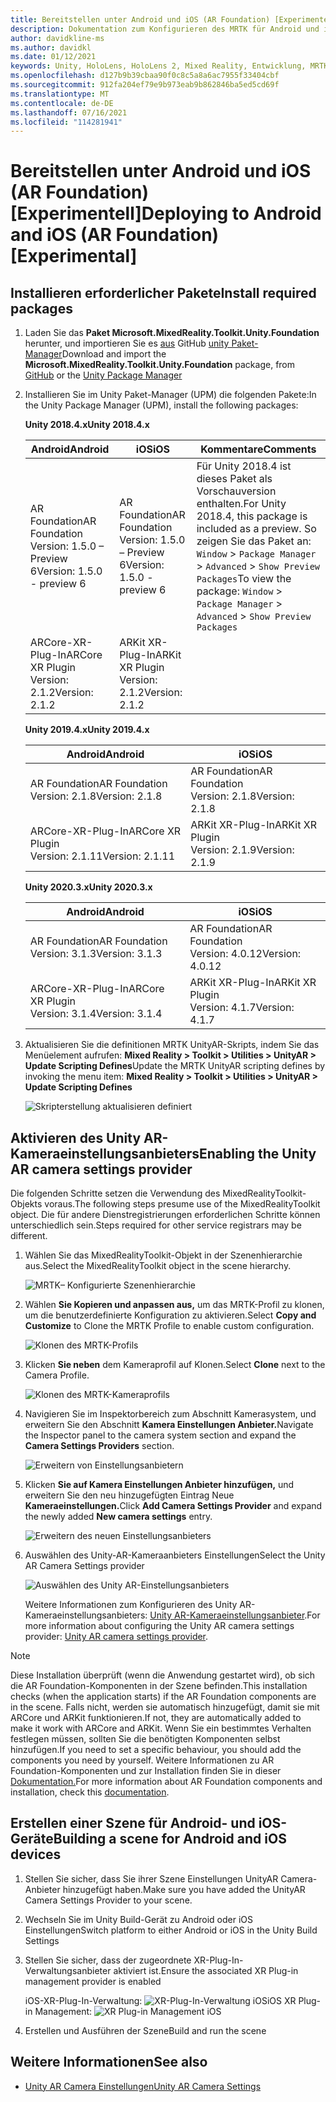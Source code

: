 ```yaml
---
title: Bereitstellen unter Android und iOS (AR Foundation) [Experimentell]
description: Dokumentation zum Konfigurieren des MRTK für Android und iOS (ARFoundation) in Unity
author: davidkline-ms
ms.author: davidkl
ms.date: 01/12/2021
keywords: Unity, HoloLens, HoloLens 2, Mixed Reality, Entwicklung, MRTK, AR Core, AR Kit, iOS, IOS, Android, AR Foundation
ms.openlocfilehash: d127b9b39cbaa90f0c8c5a8a6ac7955f33404cbf
ms.sourcegitcommit: 912fa204ef79e9b973eab9b862846ba5ed5cd69f
ms.translationtype: MT
ms.contentlocale: de-DE
ms.lasthandoff: 07/16/2021
ms.locfileid: "114281941"
---
```

# <a name="deploying-to-android-and-ios-ar-foundation-experimental"></a><span data-ttu-id="6ee12-104">Bereitstellen unter Android und iOS (AR Foundation) [Experimentell]</span><span class="sxs-lookup"><span data-stu-id="6ee12-104">Deploying to Android and iOS (AR Foundation) [Experimental]</span></span>

## <a name="install-required-packages"></a><span data-ttu-id="6ee12-105">Installieren erforderlicher Pakete</span><span class="sxs-lookup"><span data-stu-id="6ee12-105">Install required packages</span></span>

1. <span data-ttu-id="6ee12-106">Laden Sie das **Paket Microsoft.MixedReality.Toolkit.Unity.Foundation** herunter, und importieren Sie es [aus](https://github.com/microsoft/MixedRealityToolkit-Unity/releases/) GitHub [unity Paket-Manager](../configuration/usingupm.md)</span><span class="sxs-lookup"><span data-stu-id="6ee12-106">Download and import the **Microsoft.MixedReality.Toolkit.Unity.Foundation** package, from [GitHub](https://github.com/microsoft/MixedRealityToolkit-Unity/releases/) or the [Unity Package Manager](../configuration/usingupm.md)</span></span>

1. <span data-ttu-id="6ee12-107">Installieren Sie im Unity Paket-Manager (UPM) die folgenden Pakete:</span><span class="sxs-lookup"><span data-stu-id="6ee12-107">In the Unity Package Manager (UPM), install the following packages:</span></span>

    <span data-ttu-id="6ee12-108">**Unity 2018.4.x**</span><span class="sxs-lookup"><span data-stu-id="6ee12-108">**Unity 2018.4.x**</span></span>

    | <span data-ttu-id="6ee12-109">**Android**</span><span class="sxs-lookup"><span data-stu-id="6ee12-109">**Android**</span></span> | <span data-ttu-id="6ee12-110">**iOS**</span><span class="sxs-lookup"><span data-stu-id="6ee12-110">**iOS**</span></span> | <span data-ttu-id="6ee12-111">Kommentare</span><span class="sxs-lookup"><span data-stu-id="6ee12-111">Comments</span></span> |
    | --- | --- | --- |
    | <span data-ttu-id="6ee12-112">AR Foundation</span><span class="sxs-lookup"><span data-stu-id="6ee12-112">AR Foundation</span></span>  <br/> <span data-ttu-id="6ee12-113">Version: 1.5.0 – Preview 6</span><span class="sxs-lookup"><span data-stu-id="6ee12-113">Version: 1.5.0 - preview 6</span></span> | <span data-ttu-id="6ee12-114">AR Foundation</span><span class="sxs-lookup"><span data-stu-id="6ee12-114">AR Foundation</span></span>  <br/> <span data-ttu-id="6ee12-115">Version: 1.5.0 – Preview 6</span><span class="sxs-lookup"><span data-stu-id="6ee12-115">Version: 1.5.0 - preview 6</span></span> | <span data-ttu-id="6ee12-116">Für Unity 2018.4 ist dieses Paket als Vorschauversion enthalten.</span><span class="sxs-lookup"><span data-stu-id="6ee12-116">For Unity 2018.4, this package is included as a preview.</span></span> <span data-ttu-id="6ee12-117">So zeigen Sie das Paket an: `Window` > `Package Manager` > `Advanced` > `Show Preview Packages`</span><span class="sxs-lookup"><span data-stu-id="6ee12-117">To view the package: `Window` > `Package Manager` > `Advanced` > `Show Preview Packages`</span></span> |
    | <span data-ttu-id="6ee12-118">ARCore-XR-Plug-In</span><span class="sxs-lookup"><span data-stu-id="6ee12-118">ARCore XR Plugin</span></span> <br/> <span data-ttu-id="6ee12-119">Version: 2.1.2</span><span class="sxs-lookup"><span data-stu-id="6ee12-119">Version: 2.1.2</span></span> | <span data-ttu-id="6ee12-120">ARKit XR-Plug-In</span><span class="sxs-lookup"><span data-stu-id="6ee12-120">ARKit XR Plugin</span></span> <br/> <span data-ttu-id="6ee12-121">Version: 2.1.2</span><span class="sxs-lookup"><span data-stu-id="6ee12-121">Version: 2.1.2</span></span> | |

    <span data-ttu-id="6ee12-122">**Unity 2019.4.x**</span><span class="sxs-lookup"><span data-stu-id="6ee12-122">**Unity 2019.4.x**</span></span>

    | <span data-ttu-id="6ee12-123">**Android**</span><span class="sxs-lookup"><span data-stu-id="6ee12-123">**Android**</span></span> | <span data-ttu-id="6ee12-124">**iOS**</span><span class="sxs-lookup"><span data-stu-id="6ee12-124">**iOS**</span></span> |
    | --- | --- |
    | <span data-ttu-id="6ee12-125">AR Foundation</span><span class="sxs-lookup"><span data-stu-id="6ee12-125">AR Foundation</span></span>  <br/> <span data-ttu-id="6ee12-126">Version: 2.1.8</span><span class="sxs-lookup"><span data-stu-id="6ee12-126">Version: 2.1.8</span></span> |  <span data-ttu-id="6ee12-127">AR Foundation</span><span class="sxs-lookup"><span data-stu-id="6ee12-127">AR Foundation</span></span>  <br/> <span data-ttu-id="6ee12-128">Version: 2.1.8</span><span class="sxs-lookup"><span data-stu-id="6ee12-128">Version: 2.1.8</span></span> |
    | <span data-ttu-id="6ee12-129">ARCore-XR-Plug-In</span><span class="sxs-lookup"><span data-stu-id="6ee12-129">ARCore XR Plugin</span></span> <br/> <span data-ttu-id="6ee12-130">Version: 2.1.11</span><span class="sxs-lookup"><span data-stu-id="6ee12-130">Version: 2.1.11</span></span> | <span data-ttu-id="6ee12-131">ARKit XR-Plug-In</span><span class="sxs-lookup"><span data-stu-id="6ee12-131">ARKit XR Plugin</span></span> <br/> <span data-ttu-id="6ee12-132">Version: 2.1.9</span><span class="sxs-lookup"><span data-stu-id="6ee12-132">Version: 2.1.9</span></span> |

    <span data-ttu-id="6ee12-133">**Unity 2020.3.x**</span><span class="sxs-lookup"><span data-stu-id="6ee12-133">**Unity 2020.3.x**</span></span>

    | <span data-ttu-id="6ee12-134">**Android**</span><span class="sxs-lookup"><span data-stu-id="6ee12-134">**Android**</span></span> | <span data-ttu-id="6ee12-135">**iOS**</span><span class="sxs-lookup"><span data-stu-id="6ee12-135">**iOS**</span></span> |
    | --- | --- |
    | <span data-ttu-id="6ee12-136">AR Foundation</span><span class="sxs-lookup"><span data-stu-id="6ee12-136">AR Foundation</span></span>  <br/> <span data-ttu-id="6ee12-137">Version: 3.1.3</span><span class="sxs-lookup"><span data-stu-id="6ee12-137">Version: 3.1.3</span></span> |  <span data-ttu-id="6ee12-138">AR Foundation</span><span class="sxs-lookup"><span data-stu-id="6ee12-138">AR Foundation</span></span>  <br/> <span data-ttu-id="6ee12-139">Version: 4.0.12</span><span class="sxs-lookup"><span data-stu-id="6ee12-139">Version: 4.0.12</span></span> |
    | <span data-ttu-id="6ee12-140">ARCore-XR-Plug-In</span><span class="sxs-lookup"><span data-stu-id="6ee12-140">ARCore XR Plugin</span></span> <br/> <span data-ttu-id="6ee12-141">Version: 3.1.4</span><span class="sxs-lookup"><span data-stu-id="6ee12-141">Version: 3.1.4</span></span> | <span data-ttu-id="6ee12-142">ARKit XR-Plug-In</span><span class="sxs-lookup"><span data-stu-id="6ee12-142">ARKit XR Plugin</span></span> <br/> <span data-ttu-id="6ee12-143">Version: 4.1.7</span><span class="sxs-lookup"><span data-stu-id="6ee12-143">Version: 4.1.7</span></span> |

1. <span data-ttu-id="6ee12-144">Aktualisieren Sie die definitionen MRTK UnityAR-Skripts, indem Sie das Menüelement aufrufen: **Mixed Reality > Toolkit > Utilities > UnityAR > Update Scripting Defines**</span><span class="sxs-lookup"><span data-stu-id="6ee12-144">Update the MRTK UnityAR scripting defines by invoking the menu item: **Mixed Reality > Toolkit > Utilities > UnityAR > Update Scripting Defines**</span></span>

    ![Skripterstellung aktualisieren definiert](../features/images/UpdateScriptingDefineUnityAR.png)


## <a name="enabling-the-unity-ar-camera-settings-provider"></a><span data-ttu-id="6ee12-146">Aktivieren des Unity AR-Kameraeinstellungsanbieters</span><span class="sxs-lookup"><span data-stu-id="6ee12-146">Enabling the Unity AR camera settings provider</span></span>

<span data-ttu-id="6ee12-147">Die folgenden Schritte setzen die Verwendung des MixedRealityToolkit-Objekts voraus.</span><span class="sxs-lookup"><span data-stu-id="6ee12-147">The following steps presume use of the MixedRealityToolkit object.</span></span> <span data-ttu-id="6ee12-148">Die für andere Dienstregistrierungen erforderlichen Schritte können unterschiedlich sein.</span><span class="sxs-lookup"><span data-stu-id="6ee12-148">Steps required for other service registrars may be different.</span></span>

1. <span data-ttu-id="6ee12-149">Wählen Sie das MixedRealityToolkit-Objekt in der Szenenhierarchie aus.</span><span class="sxs-lookup"><span data-stu-id="6ee12-149">Select the MixedRealityToolkit object in the scene hierarchy.</span></span>

    ![MRTK– Konfigurierte Szenenhierarchie](../features/images/MRTK_ConfiguredHierarchy.png)

1. <span data-ttu-id="6ee12-151">Wählen **Sie Kopieren und anpassen aus,** um das MRTK-Profil zu klonen, um die benutzerdefinierte Konfiguration zu aktivieren.</span><span class="sxs-lookup"><span data-stu-id="6ee12-151">Select **Copy and Customize** to Clone the MRTK Profile to enable custom configuration.</span></span>

    ![Klonen des MRTK-Profils](../features/images/camera-system/CloneProfileARFoundation.png)

1. <span data-ttu-id="6ee12-153">Klicken **Sie neben** dem Kameraprofil auf Klonen.</span><span class="sxs-lookup"><span data-stu-id="6ee12-153">Select **Clone** next to the Camera Profile.</span></span>

    ![Klonen des MRTK-Kameraprofils](../features/images/camera-system/CloneCameraProfileARFoundation.png)

1. <span data-ttu-id="6ee12-155">Navigieren Sie im Inspektorbereich zum Abschnitt Kamerasystem, und erweitern Sie den Abschnitt **Kamera Einstellungen Anbieter.**</span><span class="sxs-lookup"><span data-stu-id="6ee12-155">Navigate the Inspector panel to the camera system section and expand the **Camera Settings Providers** section.</span></span>

    ![Erweitern von Einstellungsanbietern](../features/images/camera-system/ExpandProviders.png)

1. <span data-ttu-id="6ee12-157">Klicken **Sie auf Kamera Einstellungen Anbieter hinzufügen,** und erweitern Sie den neu hinzugefügten Eintrag Neue **Kameraeinstellungen.**</span><span class="sxs-lookup"><span data-stu-id="6ee12-157">Click **Add Camera Settings Provider** and expand the newly added **New camera settings** entry.</span></span>

    ![Erweitern des neuen Einstellungsanbieters](../features/images/camera-system/ExpandNewProvider.png)

1. <span data-ttu-id="6ee12-159">Auswählen des Unity-AR-Kameraanbieters Einstellungen</span><span class="sxs-lookup"><span data-stu-id="6ee12-159">Select the Unity AR Camera Settings provider</span></span>

    ![Auswählen des Unity AR-Einstellungsanbieters](../features/images/camera-system/SelectUnityArSettings.png)

    <span data-ttu-id="6ee12-161">Weitere Informationen zum Konfigurieren des Unity AR-Kameraeinstellungsanbieters: [Unity AR-Kameraeinstellungsanbieter](../features/camera-system/unity-ar-camera-settings.md).</span><span class="sxs-lookup"><span data-stu-id="6ee12-161">For more information about configuring the Unity AR camera settings provider: [Unity AR camera settings provider](../features/camera-system/unity-ar-camera-settings.md).</span></span>

> [!NOTE]
> <span data-ttu-id="6ee12-162">Diese Installation überprüft (wenn die Anwendung gestartet wird), ob sich die AR Foundation-Komponenten in der Szene befinden.</span><span class="sxs-lookup"><span data-stu-id="6ee12-162">This installation checks (when the application starts) if the AR Foundation components are in the scene.</span></span> <span data-ttu-id="6ee12-163">Falls nicht, werden sie automatisch hinzugefügt, damit sie mit ARCore und ARKit funktionieren.</span><span class="sxs-lookup"><span data-stu-id="6ee12-163">If not, they are automatically added to make it work with ARCore and ARKit.</span></span>
> <span data-ttu-id="6ee12-164">Wenn Sie ein bestimmtes Verhalten festlegen müssen, sollten Sie die benötigten Komponenten selbst hinzufügen.</span><span class="sxs-lookup"><span data-stu-id="6ee12-164">If you need to set a specific behaviour, you should add the components you need by yourself.</span></span>
> <span data-ttu-id="6ee12-165">Weitere Informationen zu AR Foundation-Komponenten und zur Installation finden Sie in dieser [Dokumentation.](https://docs.unity3d.com/Packages/com.unity.xr.arfoundation@2.2/manual/index.html#samples)</span><span class="sxs-lookup"><span data-stu-id="6ee12-165">For more information about AR Foundation components and installation, check this [documentation](https://docs.unity3d.com/Packages/com.unity.xr.arfoundation@2.2/manual/index.html#samples).</span></span>

## <a name="building-a-scene-for-android-and-ios-devices"></a><span data-ttu-id="6ee12-166">Erstellen einer Szene für Android- und iOS-Geräte</span><span class="sxs-lookup"><span data-stu-id="6ee12-166">Building a scene for Android and iOS devices</span></span>

1. <span data-ttu-id="6ee12-167">Stellen Sie sicher, dass Sie ihrer Szene Einstellungen UnityAR Camera-Anbieter hinzugefügt haben.</span><span class="sxs-lookup"><span data-stu-id="6ee12-167">Make sure you have added the UnityAR Camera Settings Provider to your scene.</span></span>

1. <span data-ttu-id="6ee12-168">Wechseln Sie im Unity Build-Gerät zu Android oder iOS Einstellungen</span><span class="sxs-lookup"><span data-stu-id="6ee12-168">Switch platform to either Android or iOS in the Unity Build Settings</span></span>

1. <span data-ttu-id="6ee12-169">Stellen Sie sicher, dass der zugeordnete XR-Plug-In-Verwaltungsanbieter aktiviert ist.</span><span class="sxs-lookup"><span data-stu-id="6ee12-169">Ensure the associated XR Plug-in management provider is enabled</span></span>

    <span data-ttu-id="6ee12-170">iOS-XR-Plug-In-Verwaltung:  ![ XR-Plug-In-Verwaltung iOS](../features/images/XRManagementiOS.png)</span><span class="sxs-lookup"><span data-stu-id="6ee12-170">iOS XR Plug-in Management:  ![XR Plug-in Management iOS](../features/images/XRManagementiOS.png)</span></span>

1. <span data-ttu-id="6ee12-171">Erstellen und Ausführen der Szene</span><span class="sxs-lookup"><span data-stu-id="6ee12-171">Build and run the scene</span></span>

## <a name="see-also"></a><span data-ttu-id="6ee12-172">Weitere Informationen</span><span class="sxs-lookup"><span data-stu-id="6ee12-172">See also</span></span>

- [<span data-ttu-id="6ee12-173">Unity AR Camera Einstellungen</span><span class="sxs-lookup"><span data-stu-id="6ee12-173">Unity AR Camera Settings</span></span>](../features/camera-system/unity-ar-camera-settings.md)
